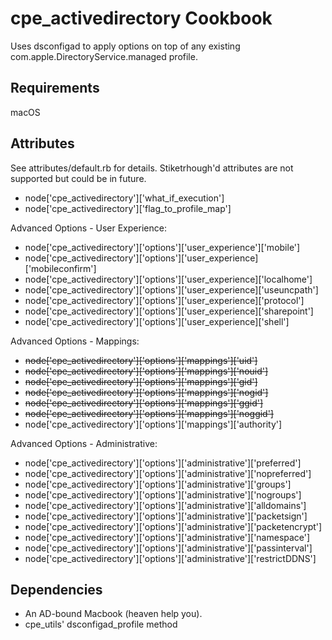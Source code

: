 cpe_activedirectory Cookbook
=========================
Uses dsconfigad to apply options on top of any existing com.apple.DirectoryService.managed
profile.


Requirements
------------
macOS


Attributes
----------
See attributes/default.rb for details. Stiketrhough'd attributes are not
supported but could be in future.

* node['cpe_activedirectory']['what_if_execution']
* node['cpe_activedirectory']['flag_to_profile_map']

Advanced Options - User Experience:
* node['cpe_activedirectory']['options']['user_experience']['mobile']
* node['cpe_activedirectory']['options']['user_experience]['mobileconfirm']
* node['cpe_activedirectory']['options']['user_experience]['localhome']
* node['cpe_activedirectory']['options']['user_experience]['useuncpath']
* node['cpe_activedirectory']['options']['user_experience]['protocol']
* node['cpe_activedirectory']['options']['user_experience]['sharepoint']
* node['cpe_activedirectory']['options']['user_experience]['shell']

Advanced Options - Mappings:
* ~~node['cpe_activedirectory']['options']['mappings']['uid']~~
* ~~node['cpe_activedirectory']['options']['mappings']['nouid']~~
* ~~node['cpe_activedirectory']['options']['mappings']['gid']~~
* ~~node['cpe_activedirectory']['options']['mappings']['nogid']~~
* ~~node['cpe_activedirectory']['options']['mappings']['ggid']~~
* ~~node['cpe_activedirectory']['options']['mappings']['noggid']~~
* node['cpe_activedirectory']['options']['mappings']['authority']

Advanced Options - Administrative:
* node['cpe_activedirectory']['options']['administrative']['preferred']
* node['cpe_activedirectory']['options']['administrative']['nopreferred']
* node['cpe_activedirectory']['options']['administrative']['groups']
* node['cpe_activedirectory']['options']['administrative']['nogroups']
* node['cpe_activedirectory']['options']['administrative']['alldomains']
* node['cpe_activedirectory']['options']['administrative']['packetsign']
* node['cpe_activedirectory']['options']['administrative']['packetencrypt']
* node['cpe_activedirectory']['options']['administrative']['namespace']
* node['cpe_activedirectory']['options']['administrative']['passinterval']
* node['cpe_activedirectory']['options']['administrative']['restrictDDNS']


Dependencies
----------

* An AD-bound Macbook (heaven help you).
* cpe_utils' dsconfigad_profile method
